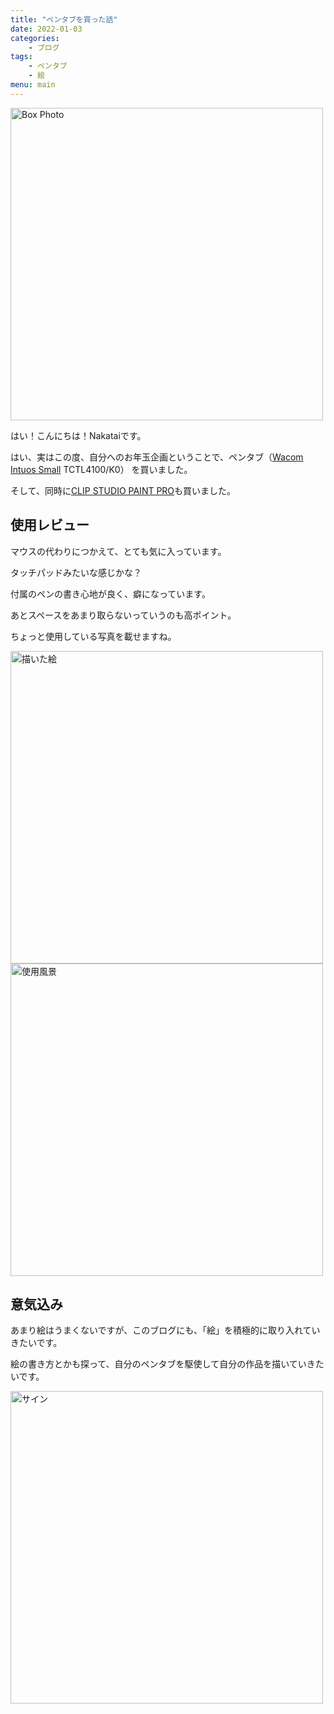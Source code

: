 ```yaml
---
title: "ペンタブを買った話"
date: 2022-01-03
categories:
    - ブログ
tags:
    - ペンタブ
    - 絵
menu: main
---
```


<img src="https://i.imgur.com/ZqIh2gK.jpg" alt="Box Photo" width="500">

はい！こんにちは！Nakataiです。

はい、実はこの度、自分へのお年玉企画ということで、ペンタブ（[Wacom Intuos Small](https://amzn.to/3ER0j7M) TCTL4100/K0）
を買いました。

<!--more-->

そして、同時に[CLIP STUDIO PAINT PRO](https://www.clipstudio.net)も買いました。

## 使用レビュー

マウスの代わりにつかえて、とても気に入っています。

タッチパッドみたいな感じかな？

付属のペンの書き心地が良く、癖になっています。

あとスペースをあまり取らないっていうのも高ポイント。

ちょっと使用している写真を載せますね。

<img src="https://i.imgur.com/OhGru2d.png" width="500" alt="描いた絵">

<img src="https://i.imgur.com/ZYY0mWg.jpg" width="500" alt="使用風景">

## 意気込み

あまり絵はうまくないですが、このブログにも、「絵」を積極的に取り入れていきたいです。

絵の書き方とかも探って、自分のペンタブを駆使して自分の作品を描いていきたいです。

  <img src="https://cdn.nakatai.ga/img/sign.webp" width="500" alt="サイン">

<Disqus>
